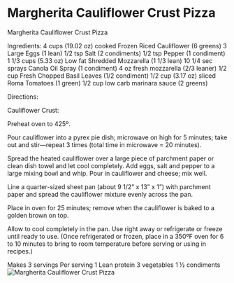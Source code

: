 # Margherita Cauliflower Crust Pizza

Margherita Cauliflower Crust Pizza

Ingredients:
4 cups (19.02 oz) cooked Frozen Riced Cauliflower (6 greens)
3 Large Eggs (1 lean)
1/2 tsp Salt (2 condiments)
1/2 tsp Pepper (1 condiment)
1 1/3 cups (5.33 oz) Low fat Shredded Mozzarella (1 1/3 lean)
10 1/4 sec sprays Canola Oil Spray (1 condiment)
4 oz fresh mozzarella (2/3 leaner)
1/2 cup Fresh Chopped Basil Leaves (1/2 condiment)
1/2 cup (3.17 oz) sliced Roma Tomatoes (1 green)
1/2 cup low carb marinara sauce (2 greens)

Directions:

Cauliflower Crust:

Preheat oven to 425º.

Pour cauliflower into a pyrex pie dish; microwave on high for 5 minutes; take out and stir—repeat 3 times (total time in microwave = 20 minutes).

Spread the heated cauliflower over a large piece of parchment paper or clean dish towel and let cool completely. Add eggs, salt and pepper to a large mixing bowl and whip. Pour in cauliflower and cheese; mix well.

Line a quarter-sized sheet pan (about 9 1/2” x 13” x 1”) with parchment paper and spread the cauliflower mixture evenly across the pan.

Place in oven for 25 minutes; remove when the cauliflower is baked to a golden brown on top.

Allow to cool completely in the pan. Use right away or refrigerate or freeze until ready to use. (Once refrigerated or frozen, place in a 350ºF oven for 6 to 10 minutes to bring to room temperature before serving or using in recipes.)

Makes 3 servings
Per serving 1 Lean protein 3 vegetables 1 ½ condiments
![Margherita Cauliflower Crust Pizza](images/Margherita%20Cauliflower%20Crust%20Pizza.png)

